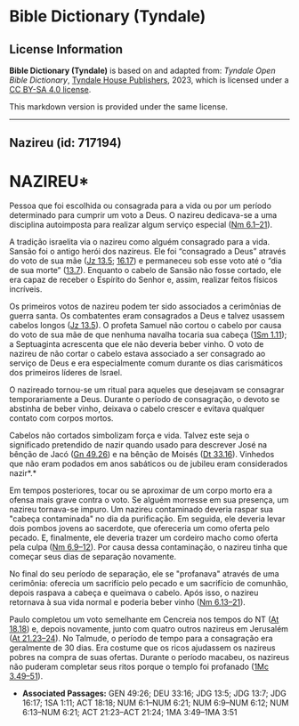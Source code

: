 # Bible Dictionary (Tyndale)

## License Information

**Bible Dictionary (Tyndale)** is based on and adapted from: _Tyndale Open Bible Dictionary_, [Tyndale House Publishers](https://tyndaleopenresources.com/), 2023, which is licensed under a [CC BY-SA 4.0 license](https://creativecommons.org/licenses/by-sa/4.0/legalcode.en).

This markdown version is provided under the same license.



--------------------------------

## Nazireu (id: 717194)

NAZIREU\*
=========

Pessoa que foi escolhida ou consagrada para a vida ou por um período determinado para cumprir um voto a Deus. O nazireu dedicava\-se a uma disciplina autoimposta para realizar algum serviço especial ([Nm 6\.1–21](https://ref.ly/Num6:1-Num6:21)).

A tradição israelita via o nazireu como alguém consagrado para a vida. Sansão foi o antigo herói dos nazireus. Ele foi “consagrado a Deus” através do voto de sua mãe ([Jz 13\.5](https://ref.ly/Judg13:5); [16\.17](https://ref.ly/Judg16:17)) e permaneceu sob esse voto até o “dia de sua morte” ([13\.7](https://ref.ly/Judg13:7)). Enquanto o cabelo de Sansão não fosse cortado, ele era capaz de receber o Espírito do Senhor e, assim, realizar feitos físicos incríveis.

Os primeiros votos de nazireu podem ter sido associados a cerimônias de guerra santa. Os combatentes eram consagrados a Deus e talvez usassem cabelos longos ([Jz 13\.5](https://ref.ly/Judg13:5)). O profeta Samuel não cortou o cabelo por causa do voto de sua mãe de que nenhuma navalha tocaria sua cabeça ([1Sm 1\.11](https://ref.ly/1Sam1:11)); a Septuaginta acrescenta que ele não deveria beber vinho. O voto de nazireu de não cortar o cabelo estava associado a ser consagrado ao serviço de Deus e era especialmente comum durante os dias carismáticos dos primeiros líderes de Israel.

O nazireado tornou\-se um ritual para aqueles que desejavam se consagrar temporariamente a Deus. Durante o período de consagração, o devoto se abstinha de beber vinho, deixava o cabelo crescer e evitava qualquer contato com corpos mortos.

Cabelos não cortados simbolizam força e vida. Talvez este seja o significado pretendido de nazir quando usado para descrever José na bênção de Jacó ([Gn 49\.26](https://ref.ly/Gen49:26)) e na bênção de Moisés ([Dt 33\.16](https://ref.ly/Deut33:16)). Vinhedos que não eram podados em anos sabáticos ou de jubileu eram considerados nazir*.*

Em tempos posteriores, tocar ou se aproximar de um corpo morto era a ofensa mais grave contra o voto. Se alguém morresse em sua presença, um nazireu tornava\-se impuro. Um nazireu contaminado deveria raspar sua "cabeça contaminada" no dia da purificação. Em seguida, ele deveria levar dois pombos jovens ao sacerdote, que ofereceria um como oferta pelo pecado. E, finalmente, ele deveria trazer um cordeiro macho como oferta pela culpa ([Nm 6\.9–12](https://ref.ly/Num6:9-Num6:12)). Por causa dessa contaminação, o nazireu tinha que começar seus dias de separação novamente.

No final do seu período de separação, ele se "profanava" através de uma cerimônia: oferecia um sacrifício pelo pecado e um sacrifício de comunhão, depois raspava a cabeça e queimava o cabelo. Após isso, o nazireu retornava à sua vida normal e poderia beber vinho ([Nm 6\.13–21](https://ref.ly/Num6:13-Num6:21)).

Paulo completou um voto semelhante em Cencreia nos tempos do NT ([At 18\.18](https://ref.ly/Acts18:18)) e, depois novamente, junto com quatro outros nazireus em Jerusalém ([At 21\.23–24](https://ref.ly/Acts21:23-Acts21:24)). No Talmude, o período de tempo para a consagração era geralmente de 30 dias. Era costume que os ricos ajudassem os nazireus pobres na compra de suas ofertas. Durante o período macabeu, os nazireus não puderam completar seus ritos porque o templo foi profanado ([1Mc 3\.49–51](https://ref.ly/1Macc3:49-1Macc3:51)).

* **Associated Passages:** GEN 49:26; DEU 33:16; JDG 13:5; JDG 13:7; JDG 16:17; 1SA 1:11; ACT 18:18; NUM 6:1–NUM 6:21; NUM 6:9–NUM 6:12; NUM 6:13–NUM 6:21; ACT 21:23–ACT 21:24; 1MA 3:49–1MA 3:51

